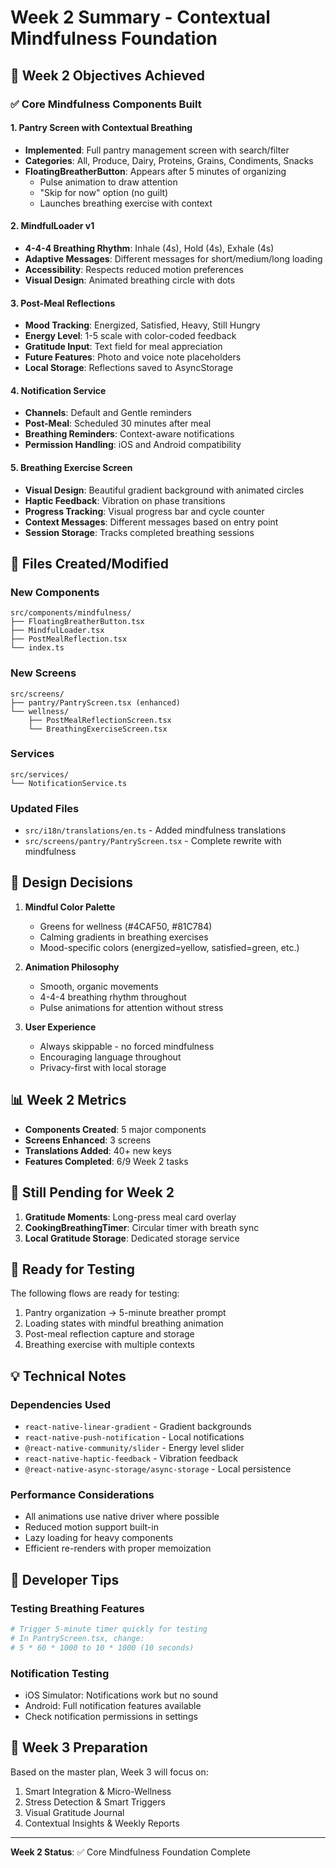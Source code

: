 # Week 2 Summary - Contextual Mindfulness Foundation

## 🎯 Week 2 Objectives Achieved

### ✅ Core Mindfulness Components Built

#### 1. Pantry Screen with Contextual Breathing
- **Implemented**: Full pantry management screen with search/filter
- **Categories**: All, Produce, Dairy, Proteins, Grains, Condiments, Snacks
- **FloatingBreatherButton**: Appears after 5 minutes of organizing
  - Pulse animation to draw attention
  - "Skip for now" option (no guilt)
  - Launches breathing exercise with context

#### 2. MindfulLoader v1
- **4-4-4 Breathing Rhythm**: Inhale (4s), Hold (4s), Exhale (4s)
- **Adaptive Messages**: Different messages for short/medium/long loading
- **Accessibility**: Respects reduced motion preferences
- **Visual Design**: Animated breathing circle with dots

#### 3. Post-Meal Reflections
- **Mood Tracking**: Energized, Satisfied, Heavy, Still Hungry
- **Energy Level**: 1-5 scale with color-coded feedback
- **Gratitude Input**: Text field for meal appreciation
- **Future Features**: Photo and voice note placeholders
- **Local Storage**: Reflections saved to AsyncStorage

#### 4. Notification Service
- **Channels**: Default and Gentle reminders
- **Post-Meal**: Scheduled 30 minutes after meal
- **Breathing Reminders**: Context-aware notifications
- **Permission Handling**: iOS and Android compatibility

#### 5. Breathing Exercise Screen
- **Visual Design**: Beautiful gradient background with animated circles
- **Haptic Feedback**: Vibration on phase transitions
- **Progress Tracking**: Visual progress bar and cycle counter
- **Context Messages**: Different messages based on entry point
- **Session Storage**: Tracks completed breathing sessions

## 📁 Files Created/Modified

### New Components
```
src/components/mindfulness/
├── FloatingBreatherButton.tsx
├── MindfulLoader.tsx
├── PostMealReflection.tsx
└── index.ts
```

### New Screens
```
src/screens/
├── pantry/PantryScreen.tsx (enhanced)
└── wellness/
    ├── PostMealReflectionScreen.tsx
    └── BreathingExerciseScreen.tsx
```

### Services
```
src/services/
└── NotificationService.ts
```

### Updated Files
- `src/i18n/translations/en.ts` - Added mindfulness translations
- `src/screens/pantry/PantryScreen.tsx` - Complete rewrite with mindfulness

## 🎨 Design Decisions

1. **Mindful Color Palette**
   - Greens for wellness (#4CAF50, #81C784)
   - Calming gradients in breathing exercises
   - Mood-specific colors (energized=yellow, satisfied=green, etc.)

2. **Animation Philosophy**
   - Smooth, organic movements
   - 4-4-4 breathing rhythm throughout
   - Pulse animations for attention without stress

3. **User Experience**
   - Always skippable - no forced mindfulness
   - Encouraging language throughout
   - Privacy-first with local storage

## 📊 Week 2 Metrics

- **Components Created**: 5 major components
- **Screens Enhanced**: 3 screens
- **Translations Added**: 40+ new keys
- **Features Completed**: 6/9 Week 2 tasks

## 🔄 Still Pending for Week 2

1. **Gratitude Moments**: Long-press meal card overlay
2. **CookingBreathingTimer**: Circular timer with breath sync
3. **Local Gratitude Storage**: Dedicated storage service

## 🚀 Ready for Testing

The following flows are ready for testing:
1. Pantry organization → 5-minute breather prompt
2. Loading states with mindful breathing animation
3. Post-meal reflection capture and storage
4. Breathing exercise with multiple contexts

## 💡 Technical Notes

### Dependencies Used
- `react-native-linear-gradient` - Gradient backgrounds
- `react-native-push-notification` - Local notifications
- `@react-native-community/slider` - Energy level slider
- `react-native-haptic-feedback` - Vibration feedback
- `@react-native-async-storage/async-storage` - Local persistence

### Performance Considerations
- All animations use native driver where possible
- Reduced motion support built-in
- Lazy loading for heavy components
- Efficient re-renders with proper memoization

## 📝 Developer Tips

### Testing Breathing Features
```bash
# Trigger 5-minute timer quickly for testing
# In PantryScreen.tsx, change:
# 5 * 60 * 1000 to 10 * 1000 (10 seconds)
```

### Notification Testing
- iOS Simulator: Notifications work but no sound
- Android: Full notification features available
- Check notification permissions in settings

## 🎯 Week 3 Preparation

Based on the master plan, Week 3 will focus on:
1. Smart Integration & Micro-Wellness
2. Stress Detection & Smart Triggers
3. Visual Gratitude Journal
4. Contextual Insights & Weekly Reports

---

**Week 2 Status**: ✅ Core Mindfulness Foundation Complete